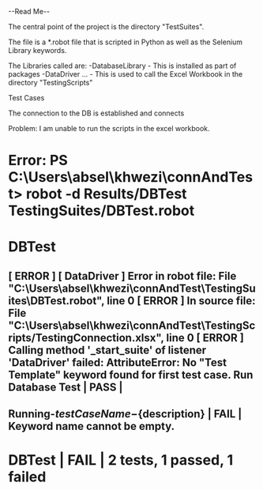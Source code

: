 
--Read Me--

The central point of the project is the directory "TestSuites". 

The file is a *.robot file that is scripted in Python as well as the Selenium Library keywords.

The Libraries called are:
-DatabaseLibrary - This is installed as part of packages
-DataDriver ... - This is used to call the Excel Workbook in the directory "TestingScripts"

Test Cases

The connection to the DB is established and connects

Problem:
I am unable to run the scripts in the excel workbook. 

Error: 
PS C:\Users\absel\khwezi\connAndTest> robot -d Results/DBTest     TestingSuites/DBTest.robot
==============================================================================
DBTest
==============================================================================
[ ERROR ] [ DataDriver ] Error in robot file:
  File "C:\Users\absel\khwezi\connAndTest\TestingSuites\DBTest.robot", line 0
[ ERROR ] In source file:
  File "C:\Users\absel\khwezi\connAndTest\TestingScripts/TestingConnection.xlsx", line 0
[ ERROR ] Calling method '_start_suite' of listener 'DataDriver' failed: AttributeError: No "Test Template" keyword found for first test case.
Run Database Test                                                     | PASS |
------------------------------------------------------------------------------
Running-${testCaseName}-${description}                                | FAIL |
Keyword name cannot be empty.
------------------------------------------------------------------------------
DBTest                                                                | FAIL |
2 tests, 1 passed, 1 failed
==============================================================================
